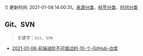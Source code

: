 :alarm_clock: 更新时间: 2021-01-08 14:00:31。[来源分类](../README.md)、[标签分类](../TAGS.md)、[时间分类](../TIMELINE.md)

## Git、SVN


> 关键字：`Git`、`SVN`



- [2021-01-08-前端进阶不可错过的-10-个-GitHub-仓库](https://toutiao.io/k/2eo05hp) 